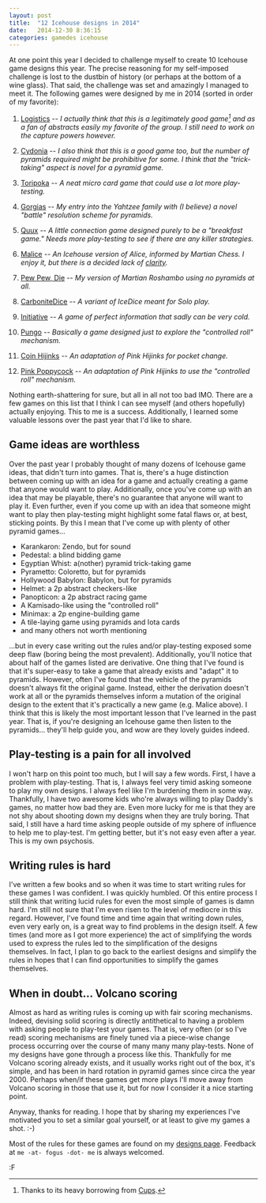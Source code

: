 ```yaml
---
layout: post
title:  "12 Icehouse designs in 2014"
date:   2014-12-30 8:36:15
categories: gamedes icehouse
---
```


At one point this year I decided to challenge myself to create 10 Icehouse game designs this year.  The precise reasoning for my self-imposed challenge is lost to the dustbin of history (or perhaps at the bottom of a wine glass).  That said, the challenge was set and amazingly I managed to meet it.  The following games were designed by me in 2014 (sorted in order of my favorite):

 1. [Logistics][l1] -- *I actually think that this is a legitimately 
    good game[^c] and as a fan of abstracts easily my favorite of the
	group. I still need to work on the capture powers however.*

 2. [Cydonia][l2] -- *I also think that this is a good game too, 
    but the number of pyramids required might be prohibitive for 
	some. I think that the "trick-taking" aspect is novel for a
	pyramid	game.*
	
 3. [Toripoka][l3] -- *A neat micro card game that could use a 
    lot more play-testing.*

 4. [Gorgias][l4] -- *My entry into the Yahtzee family with 
    (I believe) a novel "battle" resolution scheme for pyramids.*
	
 5. [Quux][l5] -- *A little connection game designed purely to be 
    a "breakfast game." Needs more play-testing to see if there
	are any killer strategies.*
 
 6. [Malice][l6] -- *An Icehouse version of Alice, informed by Martian
    Chess.  I enjoy it, but there is a decided lack of [clarity][lc].*

 7. [Pew Pew, Die][l7] -- *My version of Martian Roshambo using no
    pyramids at all.*
	
 8. [CarboniteDice][l8] -- *A variant of IceDice meant for Solo play.*
 
 9. [Initiative][l9] -- *A game of perfect information that sadly can 
    be very cold.*
 
 10. [Pungo][l10] -- *Basically a game designed just to explore the 
    "controlled roll" mechanism.*
	
 11. [Coin Hijinks][l11] -- *An adaptation of Pink Hijinks for pocket
   change.*

12. [Pink Poppycock][l12] -- *An adaptation of Pink Hijinks to use the
   "controlled roll" mechanism.*

Nothing earth-shattering for sure, but all in all not too bad IMO.  There are a few games on this list that I think I can see myself (and others hopefully) actually enjoying.  This to me is a success.  Additionally, I learned some valuable lessons over the past year that I'd like to share.

[l1]: http://fogus.me/fun/spiel/logistics/
[l2]: http://fogus.me/fun/spiel/cydonia
[l3]: http://fogus.me/fun/spiel/toripoka/
[l4]: http://fogus.me/fun/spiel/gorgias
[l5]: http://fogus.me/fun/spiel/quux/
[l6]: http://icehousegames.org/wiki/index.php?title=Malice
[l7]: http://fogus.me/fun/spiel/pewpewdie/
[l8]: http://icehousegames.org/wiki/index.php?title=CarboniteDice
[l9]: http://icehousegames.org/wiki/index.php?title=Initiative
[l10]: http://icehousegames.org/wiki/index.php?title=Pungo
[l11]: https://raw.githubusercontent.com/fogus/spiel/master/taschenspiele/coin-hijinks/README.markdown
[l12]: http://looneylabs.ning.com/forum/topics/pink-poppycock
[lc]: http://www.cameronius.com/games/shibumi/browne-elegance-5.pdf

## Game ideas are worthless

Over the past year I probably thought of many dozens of Icehouse game ideas, that didn't turn into games.  That is, there's a huge distinction between coming up with an idea for a game and actually creating a game that anyone would want to play.  Additionally, once you've come up with an idea that may be playable, there's no guarantee that anyone will want to play it.  Even further, even if you come up with an idea that someone might want to play then play-testing might highlight some fatal flaws or, at best, sticking points.  By this I mean that I've come up with plenty of other pyramid games...

 * Karankaron: Zendo, but for sound
 * Pedestal: a blind bidding game
 * Egyptian Whist: a(nother) pyramid trick-taking game
 * Pyrametto: Coloretto, but for pyramids
 * Hollywood Babylon: Babylon, but for pyramids
 * Helmet: a 2p abstract checkers-like
 * Panopticon: a 2p abstract racing game
 * A Kamisado-like using the "controlled roll"
 * Minimax: a 2p engine-building game
 * A tile-laying game using pyramids and Iota cards
 * and many others not worth mentioning

...but in every case writing out the rules and/or play-testing exposed some deep flaw (boring being the most prevalent).  Additionally, you'll notice that about half of the games listed are derivative.  One thing that I've found is that it's super-easy to take a game that already exists and "adapt" it to pyramids.  However, often I've found that the vehicle of the pyramids doesn't always fit the original game.  Instead, either the derivation doesn't work at all or the pyramids themselves inform a mutation of the original design to the extent that it's practically a new game (e.g. Malice above).  I think that this is likely the most important lesson that I've learned in the past year.  That is, if you're designing an Icehouse game then listen to the pyramids... they'll help guide you, and wow are they lovely guides indeed.

## Play-testing is a pain for all involved

I won't harp on this point too much, but I will say a few words.  First, I have a problem with play-testing.  That is, I always feel very timid asking someone to play my own designs.  I always feel like I'm burdening them in some way.  Thankfully, I have two awesome kids who're always willing to play Daddy's games, no matter how bad they are.  Even more lucky for me is that they are not shy about shooting down my designs when they are truly boring.  That said, I still have a hard time asking people outside of my sphere of influence to help me to play-test.  I'm getting better, but it's not easy even after a year.  This is my own psychosis.

## Writing rules is hard

I've written a few books and so when it was time to start writing rules for these games I was confident.  I was quickly humbled.  Of this entire process I still think that writing lucid rules for even the most simple of games is damn hard.  I'm still not sure that I'm even risen to the level of mediocre in this regard.  However, I've found time and time again that writing down rules, even very early on, is a great way to find problems in the design itself.  A few times (and more as I got more experience) the act of simplifying the words used to express the rules led to the simplification of the designs themselves.  In fact, I plan to go back to the earliest designs and simplify the rules in hopes that I can find opportunities to simplify the games themselves.

## When in doubt... Volcano scoring

Almost as hard as writing rules is coming up with fair scoring mechanisms.  Indeed, devising solid scoring is directly antithetical to having a problem with asking people to play-test your games.  That is, very often (or so I've read) scoring mechanisms are finely tuned via a piece-wise change process occurring over the course of many many many play-tests.  None of my designs have gone through a process like this.  Thankfully for me Volcano scoring already exists, and it usually works right out of the box, it's simple, and has been in hard rotation in pyramid games since circa the year 2000.  Perhaps when/if these games get more plays I'll move away from Volcano scoring in those that use it, but for now I consider it a nice starting point.

Anyway, thanks for reading.  I hope that by sharing my experiences I've motivated you to set a similar goal yourself, or at least to give my games a shot. :-)

Most of the rules for these games are found on my [designs page](http://fogus.github.io/spiel/designs/).  Feedback at `me -at- fogus -dot- me` is always welcomed.

:F

[^c]: Thanks to its heavy borrowing from [Cups](http://boardgamegeek.com/boardgame/19916/cups).